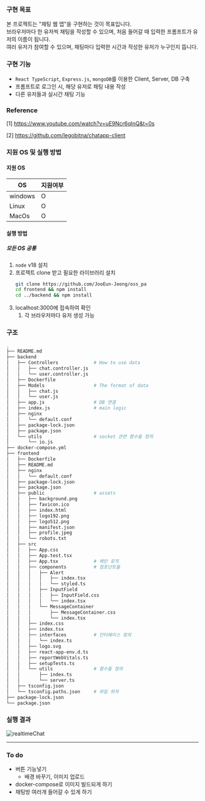 ### 구현 목표

본 프로젝트는 "채팅 웹 앱"을 구현하는 것이 목표입니다.  
브라우저마다 한 유저씩 채팅을 작성할 수 있으며, 처음 들어갈 때 입력한 프롬프트가 유저의 이름이 됩니다.  
여러 유저가 참여할 수 있으며, 채팅마다 입력한 시간과 작성한 유저가 누구인지 뜹니다.

### 구현 기능

- `React TypeScript`, `Express.js`, `mongoDB`를 이용한 Client, Server, DB 구축
- 프롬프트로 로그인 시, 해당 유저로 채팅 내용 작성
- 다른 유저들과 실시간 채팅 기능

### Reference

[1] https://www.youtube.com/watch?v=uE9Ncr6qInQ&t=0s  

[2] https://github.com/legobitna/chatapp-client

### 지원 OS 및 실행 방법

#### 지원 OS

| OS      | 지원여부 |
| ------- | -------- |
| windows | O        |
| Linux   | O        |
| MacOs   | O        |

#### 실행 방법

##### 모든 OS 공통

1. `node` v18 설치
2. 프로젝트 clone 받고 필요한 라이브러리 설치
   ```bash
   git clone https://github.com/JooEun-Jeong/oss_pa
   cd frontend && npm install
   cd ../backend && npm install
   ```
3. localhost:3000에 접속하여 확인
   1. 각 브라우저마다 유저 생성 가능

### 구조

```bash
.
├── README.md
├── backend
│   ├── Controllers             # How to use data
│   │   ├── chat.controller.js
│   │   └── user.controller.js
│   ├── Dockerfile
│   ├── Models                  # The format of data
│   │   ├── chat.js
│   │   └── user.js
│   ├── app.js                  # DB 연결
│   ├── index.js                # main logic
│   ├── nginx
│   │   └── default.conf
│   ├── package-lock.json
│   ├── package.json
│   └── utils                   # socket 관련 함수들 정의
│       └── io.js
├── docker-compose.yml
├── frontend
│   ├── Dockerfile
│   ├── README.md
│   ├── nginx
│   │   └── default.conf
│   ├── package-lock.json
│   ├── package.json
│   ├── public                  # assets
│   │   ├── background.png
│   │   ├── favicon.ico
│   │   ├── index.html
│   │   ├── logo192.png
│   │   ├── logo512.png
│   │   ├── manifest.json
│   │   ├── profile.jpeg
│   │   └── robots.txt
│   ├── src
│   │   ├── App.css
│   │   ├── App.test.tsx
│   │   ├── App.tsx             # 메인 로직
│   │   ├── components          # 컴포넌트들
│   │   │   ├── Alert
│   │   │   │   ├── index.tsx
│   │   │   │   └── styled.ts
│   │   │   ├── InputField
│   │   │   │   ├── InputField.css
│   │   │   │   └── index.tsx
│   │   │   └── MessageContainer
│   │   │       ├── MessageContainer.css
│   │   │       └── index.tsx
│   │   ├── index.css
│   │   ├── index.tsx
│   │   ├── interfaces          # 인터페이스 정의
│   │   │   └── index.ts
│   │   ├── logo.svg
│   │   ├── react-app-env.d.ts
│   │   ├── reportWebVitals.ts
│   │   ├── setupTests.ts
│   │   └── utils               # 함수들 정의
│   │       ├── index.ts
│   │       └── server.ts
│   ├── tsconfig.json
│   └── tsconfig.paths.json     # 파일 위치
├── package-lock.json
└── package.json

```
### 실행 결과
![realtimeChat](https://github.com/JooEun-Jeong/CGAD3/assets/54920318/d010f472-c276-44a2-b6cd-857357853cc9)


---
### To do
+ 버튼 기능넣기
  + 배경 바꾸기, 이미지 업로드
+ docker-compose로 이미지 빌드되게 하기
+ 채팅방 여러개 들어갈 수 있게 하기
